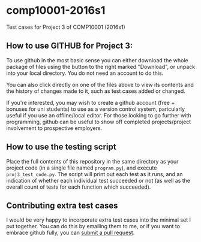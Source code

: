 # comp10001-2016s1
Test cases for Project 3 of COMP10001 (2016s1)

## How to use GITHUB for Project 3:

To use github in the most basic sense you can either download the whole package of files using the button to the right marked "Download", or unpack into your local directory. You do not need an account to do this.

You can also click directly on one of the files above to view its contents and the history of changes made to it, such as test cases added or changed.

If you're interested, you may wish to create a github account (free + bonuses for uni students) to use as a version control system, paricularly useful if you use an offline/local editor. For those looking to go further with programming, github can be useful to show off completed projects/project involvement to prospective employers.

## How to use the testing script

Place the full contents of this repository in the same directory as your project code (in a single file named `program.py`), and execute `proj3_test_code.py`. The script will print out each test as it runs, and an indication of whether each individual test succeeded or not (as well as the overall count of tests for each function which succeeded).

## Contributing extra test cases

I would be very happy to incorporate extra test cases into the minimal set I put together. You can do this by emailing them to me, or if you want to embrace github fully, you can [submit a pull request](https://help.github.com/articles/creating-a-pull-request/).
